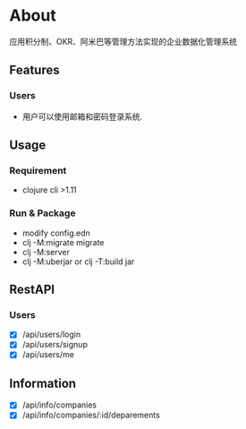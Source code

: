 # About

应用积分制、OKR、阿米巴等管理方法实现的企业数据化管理系统


## Features


### Users

* 用户可以使用邮箱和密码登录系统.




## Usage


### Requirement

* clojure cli >1.11

### Run & Package

* modify config.edn
* clj -M:migrate migrate
* clj -M:server
* clj -M:uberjar or clj -T:build jar


## RestAPI

### Users

- [x] /api/users/login 
- [x] /api/users/signup
- [x] /api/users/me

## Information

- [x] /api/info/companies
- [x] /api/info/companies/:id/deparements